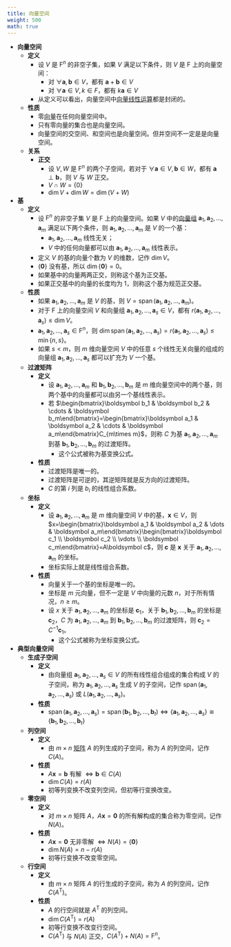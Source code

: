 ```yaml
---
title: 向量空间
weight: 500
math: true
---
```


- **向量空间**
    - **定义**
        - 设 $V$ 是 $\mathrm F^n$ 的非空子集，如果 $V$ 满足以下条件，则 $V$ 是 $\mathrm F$ 上的向量空间：
            - 对 $\forall \boldsymbol a,\boldsymbol b\in V$，都有 $\boldsymbol a+\boldsymbol b\in V$
            - 对 $\forall \boldsymbol a\in V,k\in F$，都有 $k\boldsymbol a\in V$
        - 从定义可以看出，向量空间中[向量线性运算](向量#qhvnyd)都是封闭的。
    - **性质**
        - 零[向量](/notes/docs/mathematics/linear-algebra/vector)在任何向量空间中。
        - 只有零向量的集合也是向量空间。
        - 向量空间的交空间、和空间也是向量空间。但并空间不一定是是向量空间。
    - **关系**
        - **正交**
            - 设 $V,W$ 是 $\mathrm F^n$ 的两个子空间，若对于 $\forall \boldsymbol a\in V,\boldsymbol b\in W$，都有 $\boldsymbol a\perp\boldsymbol b$，则 $V$ 与 $W$ 正交。
            - $V\cap W=\{0\}$
            - $\dim V+\dim W=\dim (V+W)$
- **基** <span id="sohrgj"></span>
    - **定义**
        - 设 $\mathrm F^n$ 的非空子集 $V$ 是 $\mathrm F$ 上的向量空间。如果 $V$ 中的[向量组](向量#s067dr) $\boldsymbol a_1,\boldsymbol a_2,\dots,\boldsymbol a_m$ 满足以下两个条件，则 $\boldsymbol a_1,\boldsymbol a_2,\dots,\boldsymbol a_m$ 是 $V$ 的一个基：
            - $\boldsymbol a_1,\boldsymbol a_2,\dots,\boldsymbol a_m$ 线性无关；
            - $V$ 中的任何向量都可以由 $\boldsymbol a_1,\boldsymbol a_2,\dots,\boldsymbol a_m$ 线性表示。
        - 定义 $V$ 的基的向量个数为 $V$ 的维数，记作 $\dim V$。
        - $\{\boldsymbol 0\}$ 没有基，所以 $\dim\{\boldsymbol 0\}=0$。
        - 如果基中的向量两两正交，则称这个基为正交基。
        - 如果正交基中的向量的长度均为 $1$，则称这个基为规范正交基。
    - **性质**
        - 如果 $\boldsymbol a_1,\boldsymbol a_2,\dots,\boldsymbol a_m$ 是 $V$ 的基，则 $V=\operatorname{span}(\boldsymbol a_1,\boldsymbol a_2,\dots,\boldsymbol a_m)$。
        - 对于 $\mathrm F$ 上的向量空间 $V$ 和向量组 $\boldsymbol a_1,\boldsymbol a_2,\dots,\boldsymbol a_s\in V$，都有 $r(\boldsymbol a_1,\boldsymbol a_2,\dots,\boldsymbol a_s)\le \dim V$。
        - $\boldsymbol a_1,\boldsymbol a_2,\dots,\boldsymbol a_s\in \mathrm F^n$，则 $\dim\operatorname{span}(\boldsymbol a_1,\boldsymbol a_2,\dots,\boldsymbol a_s)=r(\boldsymbol a_1,\boldsymbol a_2,\dots,\boldsymbol a_s)\le\min\{n,s\}$。
        - 如果 $s<m$，则 $m$ 维向量空间 $V$ 中的任意 $s$ 个线性无关向量的组成的向量组 $\boldsymbol a_1,\boldsymbol a_2,\dots,\boldsymbol a_s$ 都可以扩充为 $V$ 一个基。
    - **过渡矩阵**
        - **定义**
            - 设 $\boldsymbol a_1,\boldsymbol a_2,\dots,\boldsymbol a_m$ 和 $\boldsymbol b_1,\boldsymbol b_2,\dots,\boldsymbol b_m$ 是 $m$ 维向量空间中的两个基，则两个基中的向量都可以由另一个基线性表示。
            - 若 $\begin{bmatrix}\boldsymbol b_1 & \boldsymbol b_2 & \cdots & \boldsymbol b_m\end{bmatrix}=\begin{bmatrix}\boldsymbol a_1 & \boldsymbol a_2 & \cdots & \boldsymbol a_m\end{bmatrix}C_{m\times m}$，则称 $C$ 为基 $\boldsymbol a_1,\boldsymbol a_2,\dots,\boldsymbol a_m$ 到基 $\boldsymbol b_1,\boldsymbol b_2,\dots,\boldsymbol b_m$ 的过渡矩阵。
                - 这个公式被称为基变换公式。
        - **性质**
            - 过渡矩阵是唯一的。
            - 过渡矩阵是可逆的，其逆矩阵就是反方向的过渡矩阵。
            - $C$ 的第 $i$ 列是  $b_i$ 的线性组合系数。
    - **坐标**
        - **定义**
            - 设 $\boldsymbol a_1,\boldsymbol a_2,\dots,\boldsymbol a_m$ 是 $m$ 维向量空间  $V$ 中的基，$\boldsymbol x\in V$，则 $x=\begin{bmatrix}\boldsymbol a_1 & \boldsymbol a_2 & \dots & \boldsymbol a_m\end{bmatrix}\begin{bmatrix}\boldsymbol c_1 \\ \boldsymbol c_2 \\ \vdots \\ \boldsymbol c_m\end{bmatrix}=A\boldsymbol c$，则 $\boldsymbol c$ 是 $\boldsymbol x$ 关于 $\boldsymbol a_1,\boldsymbol a_2,\dots,\boldsymbol a_m$ 的坐标。
            - 坐标实际上就是线性组合系数。
        - **性质**
            - 向量关于一个基的坐标是唯一的。
            - 坐标是 $m$ 元向量，但不一定是 $V$ 中向量的元数 $n$，对于所有情况，$n\ge m$。
            - 设 $x$ 关于 $\boldsymbol a_1,\boldsymbol a_2,\dots,\boldsymbol a_m$ 的坐标是 $\boldsymbol c_1$，关于 $\boldsymbol b_1,\boldsymbol b_2,\dots,\boldsymbol b_m$ 的坐标是 $\boldsymbol c_2$，$C$ 为 $\boldsymbol a_1,\boldsymbol a_2,\dots,\boldsymbol a_m$ 到 $\boldsymbol b_1,\boldsymbol b_2,\dots,\boldsymbol b_m$ 的过渡矩阵，则 $\boldsymbol c_2=C^{-1}\boldsymbol c_1$。
                - 这个公式被称为坐标变换公式。
- **典型向量空间**
    - **生成子空间**
        - **定义**
            - 由向量组 $\boldsymbol a_1,\boldsymbol a_2,\dots,\boldsymbol a_s\in V$ 的所有线性组合组成的集合构成 $V$ 的子空间，称为 $\boldsymbol a_1,\boldsymbol a_2,\dots,\boldsymbol a_s$ 生成 $V$ 的子空间，记作 $\operatorname{span}(\boldsymbol a_1,\boldsymbol a_2,\dots,\boldsymbol a_s)$ 或 $L(\boldsymbol a_1,\boldsymbol a_2,\dots,\boldsymbol a_s)$。
        - **性质**
            - $\operatorname{span}(\boldsymbol a_1,\boldsymbol a_2,\dots,\boldsymbol a_s)=\operatorname{span}(\boldsymbol b_1,\boldsymbol b_2,\dots,\boldsymbol b_t) \iff \{\boldsymbol a_1,\boldsymbol a_2,\dots,\boldsymbol a_s\}\cong\{\boldsymbol b_1,\boldsymbol b_2,\dots,\boldsymbol b_t\}$
    - **列空间**
        - **定义**
            - 由 $m\times n$ [矩阵](/notes/docs/mathematics/linear-algebra/matrix) $A$ 的列生成的子空间，称为 $A$ 的列空间，记作 $C(A)$。
        - **性质**
            - $A\boldsymbol x=\boldsymbol b$ 有解 $\iff \boldsymbol b \in C(A)$
            - $\dim C(A)=r(A)$
            - 初等列变换不改变列空间，但初等行变换改变。
    - **零空间**
        - **定义**
            - 对 $m\times n$ 矩阵 $A$，$A\boldsymbol x=\boldsymbol 0$ 的所有解构成的集合称为零空间，记作 $N(A)$。
        - **性质**
            - $A\boldsymbol x=\boldsymbol 0$ 无非零解 $\iff N(A)=\{\boldsymbol 0\}$
            - $\dim N(A)=n-r(A)$
            - 初等行变换不改变零空间。
    - **行空间**
        - **定义**
            - 由 $m\times n$ 矩阵 $A$ 的行生成的子空间，称为 $A$ 的列空间，记作 $C(A^{\mathrm T})$。
        - **性质**
            - $A$ 的行空间就是 $A^{\mathrm T}$ 的列空间。
            - $\dim C(A^{\mathrm T})=r(A)$
            - 初等行变换不改变行空间。
            - $C(A^{\mathrm T})$  与 $N(A)$ 正交，$C(A^{\mathrm T})+N(A)=\mathrm F^n$。

